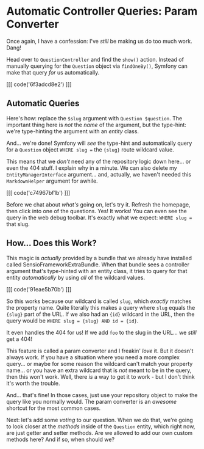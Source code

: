 # Automatic Controller Queries: Param Converter

Once again, I have a confession: I've *still* be making us do too much work. Dang!

Head over to `QuestionController` and find the `show()` action. Instead of
manually querying for the `Question` object via `findOneBy()`, Symfony can make
that query *for* us automatically.

[[[ code('6f3adcd8e2') ]]]

## Automatic Queries

Here's how: replace the `$slug` argument with `Question $question`. The important
thing here is *not* the *name* of the argument, but the type-hint: we're type-hinting
the argument with an *entity* class.

And... we're done! Symfony will *see* the type-hint and automatically query for a
`Question` object `WHERE slug =` the `{slug}` route wildcard value.

This means that we *don't* need any of the repository logic down here... or even
the 404 stuff. I explain why in a minute. We can also delete my
`EntityManagerInterface` argument... and, actually, we haven't needed this
`MarkdownHelper` argument for awhile.

[[[ code('c74967bf1b') ]]]

Before we chat about *what's* going on, let's try it. Refresh the homepage, then
click into one of the questions. Yes! It works! You can even see the query in
the web debug toolbar. It's exactly what we expect: `WHERE slug =` that slug.

## How... Does this Work?

This magic is *actually* provided by a bundle that we already have installed
called SensioFrameworkExtraBundle. When that bundle sees a controller argument
that's type-hinted with an entity class, it tries to query for that entity
*automatically* by using *all* of the wildcard values.

[[[ code('91eae5b70b') ]]]

So this works because our wildcard is called `slug`, which *exactly* matches
the property name. Quite literally this makes a query where `slug` equals the
`{slug}` part of the URL. If we also had an `{id}` wildcard in the URL, then
the query would be `WHERE slug = {slug} AND id = {id}`.

It even handles the 404 for us! If we add `foo` to the slug in the URL... we
*still* get a 404!

This feature is called a param converter and I freakin' *love* it. But it doesn't
always work. If you have a situation where you need a more complex query... or
maybe for some reason the wildcard can't match your property name... or you have
an extra wildcard that is *not* meant to be in the query, then this won't work.
Well, there *is* a way to get it to work - but I don't think it's worth the trouble.

And... that's fine! In those cases, just use your repository object to make the
query like you normally would. The param converter is an *awesome* shortcut for the
most common cases.

Next: let's add some *voting* to our question. When we do that, we're going to
look closer at the *methods* inside of the `Question` entity, which right now,
are just getter and setter methods. Are we allowed to add our own custom methods
here? And if so, when should we?
